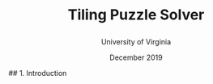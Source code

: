 # <p align="center">Tiling Puzzle Solver</p>
<p align="center">University of Virginia</p>
<p align="center">December 2019</p>
## 1. Introduction
